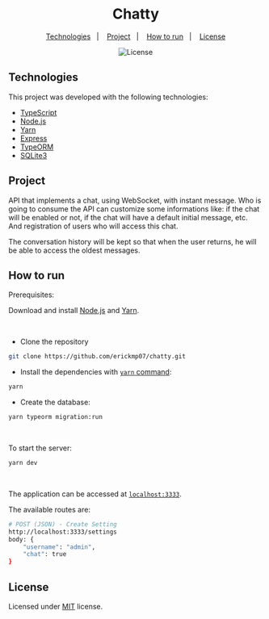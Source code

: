 <h1 align="center">Chatty</h1>

<p align="center">
    <a href="#technologies">Technologies</a>&nbsp;&nbsp;&nbsp;|&nbsp;&nbsp;&nbsp;
    <a href="#project">Project</a>&nbsp;&nbsp;&nbsp;|&nbsp;&nbsp;&nbsp;
    <a href="#how-to-run">How to run</a>&nbsp;&nbsp;&nbsp;|&nbsp;&nbsp;&nbsp;
    <a href="#license">License</a>
</p>

<p align="center">
    <img alt="License" title="License" src="https://img.shields.io/github/license/erickmp07/chatty">
</p>

## Technologies

This project was developed with the following technologies:

- [TypeScript](https://www.typescriptlang.org)
- [Node.js](https://nodejs.org)
- [Yarn](https://yarnpkg.com/)
- [Express](https://expressjs.com/)
- [TypeORM](https://typeorm.io/#/)
- [SQLite3](https://sqlite.org)

## Project

API that implements a chat, using WebSocket, with instant message.
Who is going to consume the API can customize some informations like: if the chat will be enabled or not, if the chat will have a default initial message, etc. And registration of users who will access this chat.

The conversation history will be kept so that when the user returns, he will be able to access the oldest messages.

## How to run

Prerequisites:

Download and install [Node.js](https://nodejs.org/en/download/) and [Yarn](https://classic.yarnpkg.com/en/docs/install/).

<br>

- Clone the repository
```bash
git clone https://github.com/erickmp07/chatty.git
```
- Install the dependencies with [`yarn` command](https://classic.yarnpkg.com/en/docs/usage):
```bash
yarn
```
- Create the database:
```bash
yarn typeorm migration:run
```

<br>

To start the server:
```bash
yarn dev
```

<br>

The application can be accessed at [`localhost:3333`](http://localhost:3333).

The available routes are:
```bash
# POST (JSON) - Create Setting
http://localhost:3333/settings
body: {
    "username": "admin",
    "chat": true
}
```

## License

Licensed under [MIT](LICENSE) license.
